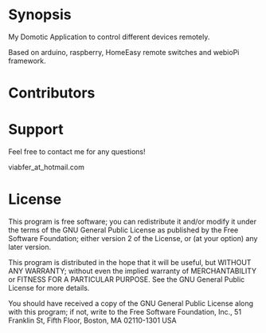 
Synopsis
========

My Domotic Application to control different devices remotely.

Based on arduino, raspberry, HomeEasy remote switches and webioPi framework.


Contributors
============

Support
=======

Feel free to contact me for any questions!

viabfer_at_hotmail.com

License
=======

This program is free software; you can redistribute it and/or modify it under the terms of the GNU General Public License as published by the Free Software Foundation; either version 2 of the License, or (at your option) any later version.

This program is distributed in the hope that it will be useful, but WITHOUT ANY WARRANTY; without even the implied warranty of MERCHANTABILITY or FITNESS FOR A PARTICULAR PURPOSE.  See the GNU General Public License for more details.

You should have received a copy of the GNU General Public License along with this program; if not, write to the Free Software Foundation, Inc., 51 Franklin St, Fifth Floor, Boston, MA  02110-1301  USA
